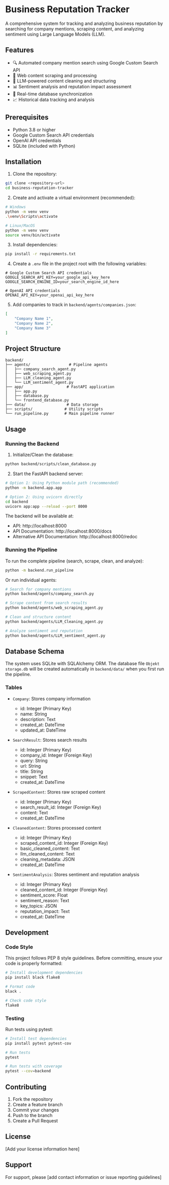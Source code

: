 # Business Reputation Tracker

A comprehensive system for tracking and analyzing business reputation by searching for company mentions, scraping content, and analyzing sentiment using Large Language Models (LLM).

## Features

- 🔍 Automated company mention search using Google Custom Search API
- 📝 Web content scraping and processing
- 🤖 LLM-powered content cleaning and structuring
- 📊 Sentiment analysis and reputation impact assessment
- 🔄 Real-time database synchronization
- 📈 Historical data tracking and analysis

## Prerequisites

- Python 3.8 or higher
- Google Custom Search API credentials
- OpenAI API credentials
- SQLite (included with Python)

## Installation

1. Clone the repository:
```bash
git clone <repository-url>
cd business-reputation-tracker
```

2. Create and activate a virtual environment (recommended):
```bash
# Windows
python -m venv venv
.\venv\Scripts\activate

# Linux/MacOS
python -m venv venv
source venv/bin/activate
```

3. Install dependencies:
```bash
pip install -r requirements.txt
```

4. Create a `.env` file in the project root with the following variables:
```env
# Google Custom Search API credentials
GOOGLE_SEARCH_API_KEY=your_google_api_key_here
GOOGLE_SEARCH_ENGINE_ID=your_search_engine_id_here

# OpenAI API credentials
OPENAI_API_KEY=your_openai_api_key_here
```

5. Add companies to track in `backend/agents/companies.json`:
```json
[
    "Company Name 1",
    "Company Name 2",
    "Company Name 3"
]
```

## Project Structure

```
backend/
├── agents/                 # Pipeline agents
│   ├── company_search_agent.py
│   ├── web_scraping_agent.py
│   ├── LLM_cleaning_agent.py
│   └── LLM_sentiment_agent.py
├── app/                   # FastAPI application
│   ├── app.py
│   ├── database.py
│   └── frontend_database.py
├── data/                  # Data storage
├── scripts/              # Utility scripts
└── run_pipeline.py       # Main pipeline runner
```

## Usage

### Running the Backend

1. Initialize/Clean the database:
```bash
python backend/scripts/clean_database.py
```

2. Start the FastAPI backend server:
```bash
# Option 1: Using Python module path (recommended)
python -m backend.app.app

# Option 2: Using uvicorn directly
cd backend
uvicorn app:app --reload --port 8000
```

The backend will be available at:
- API: http://localhost:8000
- API Documentation: http://localhost:8000/docs
- Alternative API Documentation: http://localhost:8000/redoc

### Running the Pipeline

To run the complete pipeline (search, scrape, clean, and analyze):
```bash
python -m backend.run_pipeline
```

Or run individual agents:
```bash
# Search for company mentions
python backend/agents/company_search.py

# Scrape content from search results
python backend/agents/web_scraping_agent.py

# Clean and structure content
python backend/agents/LLM_Cleaning_agent.py

# Analyze sentiment and reputation
python backend/agents/LLM_sentiment_agent.py
```

## Database Schema

The system uses SQLite with SQLAlchemy ORM. The database file `Objekt storage.db` will be created automatically in `backend/data/` when you first run the pipeline.

### Tables

- `Company`: Stores company information
  - id: Integer (Primary Key)
  - name: String
  - description: Text
  - created_at: DateTime
  - updated_at: DateTime

- `SearchResult`: Stores search results
  - id: Integer (Primary Key)
  - company_id: Integer (Foreign Key)
  - query: String
  - url: String
  - title: String
  - snippet: Text
  - created_at: DateTime

- `ScrapedContent`: Stores raw scraped content
  - id: Integer (Primary Key)
  - search_result_id: Integer (Foreign Key)
  - content: Text
  - created_at: DateTime

- `CleanedContent`: Stores processed content
  - id: Integer (Primary Key)
  - scraped_content_id: Integer (Foreign Key)
  - basic_cleaned_content: Text
  - llm_cleaned_content: Text
  - cleaning_metadata: JSON
  - created_at: DateTime

- `SentimentAnalysis`: Stores sentiment and reputation analysis
  - id: Integer (Primary Key)
  - cleaned_content_id: Integer (Foreign Key)
  - sentiment_score: Float
  - sentiment_reason: Text
  - key_topics: JSON
  - reputation_impact: Text
  - created_at: DateTime

## Development

### Code Style

This project follows PEP 8 style guidelines. Before committing, ensure your code is properly formatted:

```bash
# Install development dependencies
pip install black flake8

# Format code
black .

# Check code style
flake8
```

### Testing

Run tests using pytest:
```bash
# Install test dependencies
pip install pytest pytest-cov

# Run tests
pytest

# Run tests with coverage
pytest --cov=backend
```

## Contributing

1. Fork the repository
2. Create a feature branch
3. Commit your changes
4. Push to the branch
5. Create a Pull Request

## License

[Add your license information here]

## Support

For support, please [add contact information or issue reporting guidelines] 